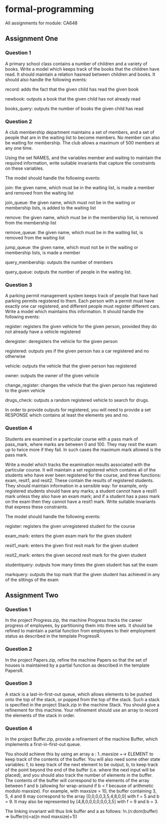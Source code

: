 # formal-programming
All assignments for module: CA648

## Assignment One
### Question 1
A primary school class contains a number of children and a variety of books. Write a model which keeps track of the books that the children have read. It should maintain a relation hasread between children and books. It should also handle the following events:

record: adds the fact that the given child has read the given book

newbook: outputs a book that the given child has not already read

books_query: outputs the number of books the given child has read


### Question 2
A club membership department maintains a set of members, and a set of people that are in the waiting list to become members. No member can also be waiting for membership. The club allows a maximum of 500 members at any one time.

Using the set NAMES, and the variables member and waiting to maintain the required information, write suitable invariants that capture the constraints on these variables.

The model should handle the following events:

join: the given name, which must be in the waiting list, is made a member and removed from the waiting list

join_queue: the given name, which must not be in the waiting or membership lists, is added to the waiting list

remove: the given name, which must be in the membership list, is removed from the membership list

remove_queue: the given name, which must be in the waiting list, is removed from the waiting list

jump_queue: the given name, which must not be in the waiting or membership lists, is made a member

query_membership: outputs the number of members

query_queue: outputs the number of people in the waiting list.


### Question 3
A parking permit management system keeps track of people that have had parking permits registered to them. Each person with a permit must have exactly one car registered, and different people must register different cars. Write a model which maintains this information. It should handle the following events:

register: registers the given vehicle for the given person, provided they do not already have a vehicle registered

deregister: deregisters the vehicle for the given person

registered: outputs yes if the given person has a car registered and no otherwise

vehicle: outputs the vehicle that the given person has registered

owner: outputs the owner of the given vehicle

change_register: changes the vehicle that the given person has registered to the given vehicle

drugs_check: outputs a random registered vehicle to search for drugs.

In order to provide outputs for registered, you will need to provide a set RESPONSE which contains at least the elements yes and no.


### Question 4
Students are examined in a particular course with a pass mark of pass_mark, where marks are between 0 and 100. They may resit the exam up to twice more if they fail. In such cases the maximum mark allowed is the pass mark.

Write a model which tracks the examination results associated with the particular course. It will maintain a set registered which contains all of the students who have ever been registered for the course, and three functions: exam, resit1, and resit2. These contain the results of registered students. They should maintain information in a sensible way: for example, only registered students should have any marks; a student cannot have a resit1 mark unless they also have an exam mark; and if a student has a pass mark on the exam then they cannot have a resit1 mark. Write suitable invariants that express these constraints.

The model should handle the following events:

register: registers the given unregistered student for the course

exam_mark: enters the given exam mark for the given student

resit1_mark: enters the given first resit mark for the given student

resit2_mark: enters the given second resit mark for the given student

studentquery: outputs how many times the given student has sat the exam

markquery: outputs the top mark that the given student has achieved in any of the sittings of the exam

## Assignment Two

### Question 1
In the project Progress.zip, the machine Progress tracks the career progress of employees, by partitioning them into three sets. It should be refined to maintain a partial function from employees to their employment status as described in the template ProgressR.

### Question 2
In the project Papers.zip, refine the machine Papers so that the set of houses is maintained by a partial function as described in the template PapersR.

### Question 3
A stack is a last-in-first-out queue, which allows elements to be pushed onto the top of the stack, or popped from the top of the stack. Such a stack is specified in the project Stack.zip in the machine Stack. You should give a refinement for this machine. Your refinement should use an array to record the elements of the stack in order.

### Question 4
In the project Buffer.zip, provide a refinement of the machine Buffer, which implements a first-in-first-out queue.

You should achieve this by using an array a : 1..maxsize +-> ELEMENT to keep track of the contents of the buffer. You will also need some other state variables: f, to keep track of the next element to be output, b, to keep track of the point beyond the end of the buffer (i.e. where the next input will be placed), and you should also track the number of elements in the buffer. The contents of the buffer will correspond to the elements of the array between f and b (allowing for wrap-around if b < f because of arithmetic modulo maxsize). For example, with maxsize = 10, the buffer containing 3, 5, 4 and 8 may correspond to the array [0,0,0,0,3,5,4,8,0,0] with f = 5 and b = 9. It may also be represented by [4,8,0,0,0,0,0,0,3,5] with f = 9 and b = 3.

The linking invariant will thus link buffer and a as follows: !n.(n:dom(buffer) => buffer(n)=a((n mod maxsize)+1))
